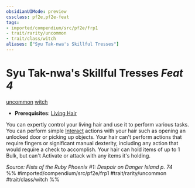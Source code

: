 ```yaml
---
obsidianUIMode: preview
cssclass: pf2e,pf2e-feat
tags:
- imported/compendium/src/pf2e/frp1
- trait/rarity/uncommon
- trait/class/witch
aliases: ["Syu Tak-nwa's Skillful Tresses"]
---
```

# Syu Tak-nwa's Skillful Tresses  *Feat 4*  
[uncommon](uncommon.md)  [witch](rules/traits/witch-apg.md)  

- **Prerequisites**: [Living Hair](living-hair-apg.md)

You can expertly control your living hair and use it to perform various tasks. You can perform simple [Interact](interact.md) actions with your hair such as opening an unlocked door or picking up objects. Your hair can't perform actions that require fingers or significant manual dexterity, including any action that would require a check to accomplish. Your hair can hold items of up to 1 Bulk, but can't Activate or attack with any items it's holding.

*Source: Fists of the Ruby Phoenix #1: Despair on Danger Island p. 74*  
%% #imported/compendium/src/pf2e/frp1 #trait/rarity/uncommon #trait/class/witch %%